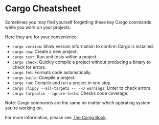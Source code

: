 # Cargo Cheatsheet

Sometimes you may find yourself forgetting these key Cargo commands while you work on your projects.

Here they are for your convenience:

* `cargo version`: Show version information to confirm Cargo is installed.
* `cargo new`: Create a new project.
* `cargo test`: Run unit tests within a project.
* `cargo check`: Quickly compile a project without producing a binary to check for errors.
* `cargo fmt`: Formats code automatically.
* `cargo build`: Compile a project.
* `cargo run`: Compile and run a project in one step.
* `cargo clippy --all-targets -- --D warnings`: Linter to check errors.
* `cargo tarpaulin --ignore-tests`: Checks code coverage.

Note: Cargo commands are the same no matter which operating system you're working on.

For more information, please see [The Cargo Book](https://doc.rust-lang.org/cargo/).
